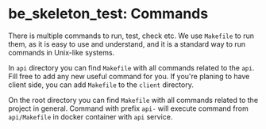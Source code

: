 # be_skeleton_test: Commands #

There is multiple commands to run, test, check etc. 
We use `Makefile` to run them, as it is easy to use and understand, 
and it is a standard way to run commands in Unix-like systems.

In `api` directory you can find `Makefile` with all commands related to the `api`. Fill free to add any new 
useful command for you. If you're planing to have client side, you can add `Makefile` to the `client` directory.

On the root directory you can find `Makefile` with all commands related to the project in general. Command with prefix 
`api-` will execute command from `api/Makefile` in docker container with `api` service.
